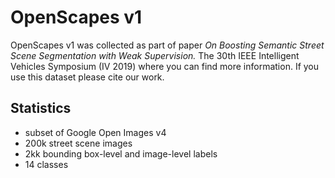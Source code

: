 # OpenScapes v1
OpenScapes v1 was collected as part of paper _On Boosting Semantic Street Scene Segmentation with Weak Supervision._ The 30th IEEE Intelligent Vehicles Symposium (IV 2019) where you can find more information. If you use this dataset please cite our work.

## Statistics
* subset of Google Open Images v4
* 200k street scene images
* 2kk bounding box-level and image-level labels
* 14 classes
